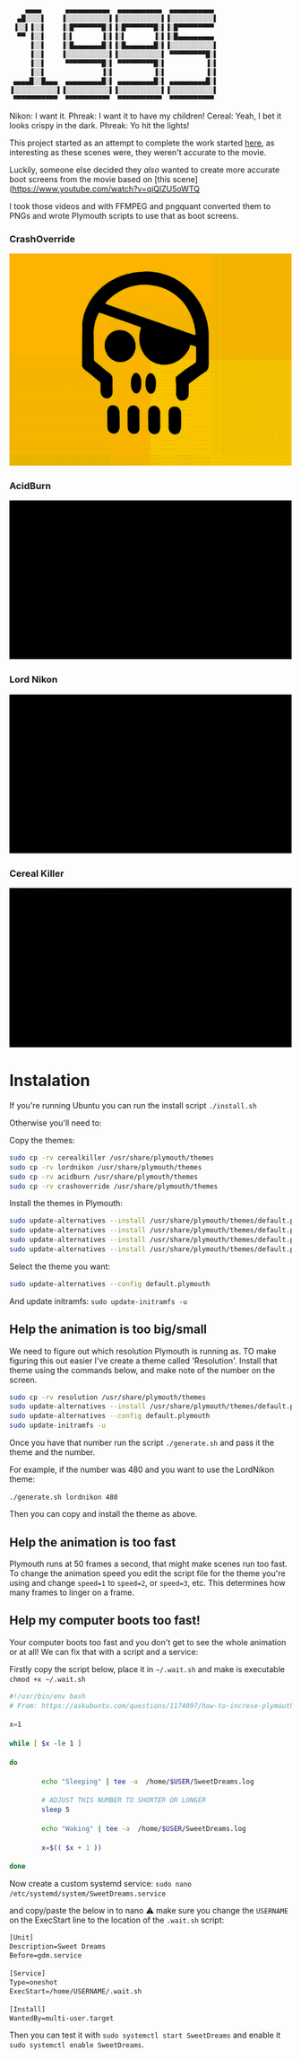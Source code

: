 ```
    ▄▄▄▄      ▄▄▄▄▄▄▄▄▄▄▄  ▄▄▄▄▄▄▄▄▄▄▄  ▄▄▄▄▄▄▄▄▄▄▄ 
  ▄█░░░░▌    ▐░░░░░░░░░░░▌▐░░░░░░░░░░░▌▐░░░░░░░░░░░▌
 ▐░░▌▐░░▌    ▐░█▀▀▀▀▀▀▀█░▌▐░█▀▀▀▀▀▀▀█░▌▐░█▀▀▀▀▀▀▀▀▀ 
  ▀▀ ▐░░▌    ▐░▌       ▐░▌▐░▌       ▐░▌▐░█▄▄▄▄▄▄▄▄▄ 
     ▐░░▌    ▐░█▄▄▄▄▄▄▄█░▌▐░█▄▄▄▄▄▄▄█░▌▐░░░░░░░░░░░▌
     ▐░░▌    ▐░░░░░░░░░░░▌▐░░░░░░░░░░░▌ ▀▀▀▀▀▀▀▀▀█░▌
     ▐░░▌     ▀▀▀▀▀▀▀▀▀█░▌ ▀▀▀▀▀▀▀▀▀█░▌          ▐░▌
     ▐░░▌              ▐░▌          ▐░▌          ▐░▌
 ▄▄▄▄█░░█▄▄▄  ▄▄▄▄▄▄▄▄▄█░▌ ▄▄▄▄▄▄▄▄▄█░▌ ▄▄▄▄▄▄▄▄▄█░▌
▐░░░░░░░░░░░▌▐░░░░░░░░░░░▌▐░░░░░░░░░░░▌▐░░░░░░░░░░░▌
 ▀▀▀▀▀▀▀▀▀▀▀  ▀▀▀▀▀▀▀▀▀▀▀  ▀▀▀▀▀▀▀▀▀▀▀  ▀▀▀▀▀▀▀▀▀▀▀ 
```
                                                    
Nikon:  I want it.
Phreak: I want it to have my children!
Cereal: Yeah, I bet it looks crispy in the dark.
Phreak: Yo hit the lights!

This project started as an attempt to complete the work started 
[here](https://github.com/germ/HACKERS-1995-BOOTSPLASH), as interesting as
these scenes were, they weren't accurate to the movie.

Luckily, someone else decided they *also* wanted to create more accurate
boot screens from the movie based on [this scene](https://www.youtube.com/watch?v=qiQlZU5oWTQ 

I took those videos and with FFMPEG and pngquant converted them to 
PNGs and wrote Plymouth scripts to use that as boot screens. 

### CrashOverride

![CrashOverride](assets/crashoverride.gif)

### AcidBurn

![AcidBurn](assets/acidburn.gif)

### Lord Nikon

![Lord Nikon](assets/lordnikon.gif)

### Cereal Killer

![Cereal Killer](assets/cerealkiller.gif)


# Instalation

If you're running Ubuntu you can run the install script `./install.sh`

Otherwise you'll need to:

Copy the themes:

```bash
sudo cp -rv cerealkiller /usr/share/plymouth/themes
sudo cp -rv lordnikon /usr/share/plymouth/themes
sudo cp -rv acidburn /usr/share/plymouth/themes
sudo cp -rv crashoverride /usr/share/plymouth/themes
```

Install the themes in Plymouth:

```bash
sudo update-alternatives --install /usr/share/plymouth/themes/default.plymouth default.plymouth /usr/share/plymouth/themes/cerealkiller/cerealkiller.plymouth 107
sudo update-alternatives --install /usr/share/plymouth/themes/default.plymouth default.plymouth /usr/share/plymouth/themes/lordnikon/lordnikon.plymouth 108
sudo update-alternatives --install /usr/share/plymouth/themes/default.plymouth default.plymouth /usr/share/plymouth/themes/acidburn/acidburn.plymouth 109
sudo update-alternatives --install /usr/share/plymouth/themes/default.plymouth default.plymouth /usr/share/plymouth/themes/crashoverride/crashoverride.plymouth 106
```

Select the theme you want:

```bash
sudo update-alternatives --config default.plymouth 
```

And update initramfs: `sudo update-initramfs -u`

## Help the animation is too big/small

We need to figure out which resolution Plymouth is running as. TO make 
figuring this out easier I've create a theme called 'Resolution'. Install 
that theme using the commands below, and make note of the number on the screen. 

```bash
sudo cp -rv resolution /usr/share/plymouth/themes
sudo update-alternatives --install /usr/share/plymouth/themes/default.plymouth default.plymouth /usr/share/plymouth/themes/resolution/resolution.plymouth 110
sudo update-alternatives --config default.plymouth 
sudo update-initramfs -u
```

Once you have that number run the script `./generate.sh` and pass it the theme and the number. 

For example, if the number was 480 and you want to use the LordNikon theme:

`./generate.sh lordnikon 480`

Then you can copy and install the theme as above. 

## Help the animation is too fast

Plymouth runs at 50 frames a second, that might make scenes run too fast. To
change the animation speed you edit the script file for the theme you're using and
change `speed=1` to `speed=2`, or `speed=3`, etc. This determines how many frames
to linger on a frame.


## Help my computer boots too fast!

Your computer boots too fast and you don't get to see the whole animation
or at all! We can fix that with a script and a service:

Firstly copy the script below, place it in `~/.wait.sh` and make is executable
`chmod +x ~/.wait.sh`

```bash
#!/usr/bin/env bash
# From: https://askubuntu.com/questions/1174097/how-to-increse-plymouth-theme-duration

x=1

while [ $x -le 1 ]

do

        echo "Sleeping" | tee -a  /home/$USER/SweetDreams.log

        # ADJUST THIS NUMBER TO SHORTER OR LONGER
        sleep 5

        echo "Waking" | tee -a  /home/$USER/SweetDreams.log

        x=$(( $x + 1 ))

done
```

Now create a custom systemd service: `sudo nano /etc/systemd/system/SweetDreams.service`

and copy/paste the below in to nano :warning: make sure you change the `USERNAME` on the ExecStart
line to the location of the `.wait.sh` script:

```
[Unit]
Description=Sweet Dreams
Before=gdm.service

[Service]
Type=oneshot
ExecStart=/home/USERNAME/.wait.sh

[Install]
WantedBy=multi-user.target
```

Then you can test it with `sudo systemctl start SweetDreams` and enable it 
`sudo systemctl enable SweetDreams`. 
